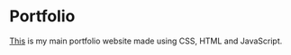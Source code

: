 # Portfolio
[This](https://soumilbaldota.github.io/Portfolio/) is my main portfolio website made using CSS, HTML and JavaScript.
